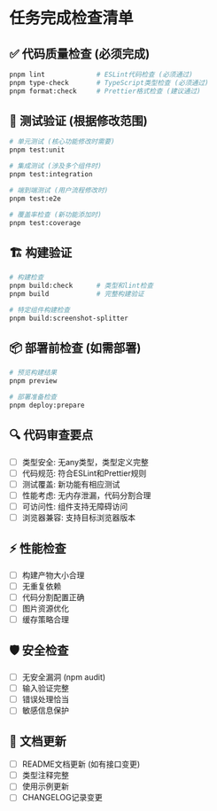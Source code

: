# 任务完成检查清单

## ✅ 代码质量检查 (必须完成)
```bash
pnpm lint             # ESLint代码检查 (必须通过)
pnpm type-check       # TypeScript类型检查 (必须通过)
pnpm format:check     # Prettier格式检查 (建议通过)
```

## 🧪 测试验证 (根据修改范围)
```bash
# 单元测试 (核心功能修改时需要)
pnpm test:unit

# 集成测试 (涉及多个组件时)
pnpm test:integration

# 端到端测试 (用户流程修改时)
pnpm test:e2e

# 覆盖率检查 (新功能添加时)
pnpm test:coverage
```

## 🏗️ 构建验证
```bash
# 构建检查
pnpm build:check      # 类型和lint检查
pnpm build            # 完整构建验证

# 特定组件构建检查
pnpm build:screenshot-splitter
```

## 📦 部署前检查 (如需部署)
```bash
# 预览构建结果
pnpm preview

# 部署准备检查
pnpm deploy:prepare
```

## 🔍 代码审查要点
- [ ] 类型安全: 无any类型，类型定义完整
- [ ] 代码规范: 符合ESLint和Prettier规则
- [ ] 测试覆盖: 新功能有相应测试
- [ ] 性能考虑: 无内存泄漏，代码分割合理
- [ ] 可访问性: 组件支持无障碍访问
- [ ] 浏览器兼容: 支持目标浏览器版本

## ⚡ 性能检查
- [ ] 构建产物大小合理
- [ ] 无重复依赖
- [ ] 代码分割配置正确
- [ ] 图片资源优化
- [ ] 缓存策略合理

## 🛡️ 安全检查
- [ ] 无安全漏洞 (npm audit)
- [ ] 输入验证完整
- [ ] 错误处理恰当
- [ ] 敏感信息保护

## 📝 文档更新
- [ ] README文档更新 (如有接口变更)
- [ ] 类型注释完整
- [ ] 使用示例更新
- [ ] CHANGELOG记录变更